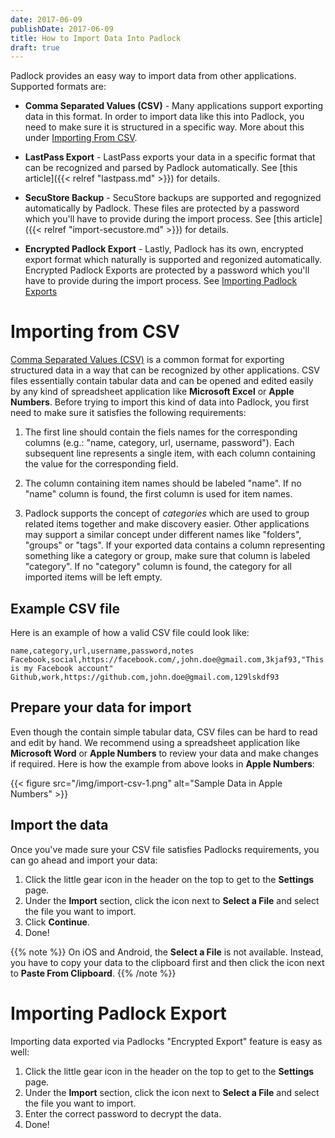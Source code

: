 ```yaml
---
date: 2017-06-09
publishDate: 2017-06-09
title: How to Import Data Into Padlock
draft: true
---
```


Padlock provides an easy way to import data from other applications. Supported formats are:

- **Comma Separated Values (CSV)** - Many applications support exporting data in this format. In order to import
  data like this into Padlock, you need to make sure it is structured in a specific way.
  More about this under [Importing From CSV](#importing-from-csv).

- **LastPass Export** - LastPass exports your data in a specific format that can be recognized and parsed
  by Padlock automatically. See [this article]({{< relref "lastpass.md" >}}) for details.

- **SecuStore Backup** - SecuStore backups are supported and regognized automatically by Padlock. These files
  are protected by a password which you'll have to provide during the import process.
  See [this article]({{< relref "import-secustore.md" >}}) for details.

- **Encrypted Padlock Export** - Lastly, Padlock has its own, encrypted export format which naturally is
  supported and regonized automatically. Encrypted Padlock Exports are protected by a password which you'll
  have to provide during the import process. See [Importing Padlock Exports](#importing-padlock-export)

# Importing from CSV

[Comma Separated Values (CSV)](https://en.wikipedia.org/wiki/Comma-separated_values) is a common format for exporting
structured data in a way that can be recognized by other applications. CSV files essentially contain tabular
data and can be opened and edited easily by any kind of spreadsheet application like **Microsoft Excel** or **Apple
Numbers**. Before trying to import this kind of data into Padlock, you first need to make sure it satisfies the
following requirements:

1. The first line should contain the fiels names for the corresponding columns (e.g.: "name, category, url, username,
   password"). Each subsequent line represents a single item, with each column containing the value for the
   corresponding field.

2. The column containing item names should be labeled "name". If no "name" column is found, the first column is
   used for item names.

3. Padlock supports the concept of _categories_ which are used to group related items together and make discovery
   easier. Other applications may support a similar concept under different names like "folders", "groups" or "tags".
   If your exported data contains a column representing something like a category or group, make sure that column
   is labeled "category". If no "category" column is found, the category for all imported items will be left
   empty.

## Example CSV file

Here is an example of how a valid CSV file could look like:

    name,category,url,username,password,notes
    Facebook,social,https://facebook.com/,john.doe@gmail.com,3kjaf93,"This is my Facebook account"
    Github,work,https://github.com,john.doe@gmail.com,129lskdf93

## Prepare your data for import

Even though the contain simple tabular data, CSV files can be hard to read and edit by hand. We recommend
using a spreadsheet application like **Microsoft Word** or **Apple Numbers** to review your data and make
changes if required. Here is how the example from above looks in **Apple Numbers**:

{{< figure src="/img/import-csv-1.png" alt="Sample Data in Apple Numbers" >}}

## Import the data

Once you've made sure your CSV file satisfies Padlocks requirements, you can go ahead and import your data:

1. Click the little gear icon in the header on the top to get to the **Settings** page.
2. Under the **Import** section, click the icon next to **Select a File** and select the file you want to import.
3. Click **Continue**.
4. Done!

{{% note %}}
On iOS and Android, the **Select a File** is not available. Instead, you have to copy your data to the clipboard
first and then click the icon next to **Paste From Clipboard**.
{{% /note %}}

# Importing Padlock Export

Importing data exported via Padlocks "Encrypted Export" feature is easy as well:

1. Click the little gear icon in the header on the top to get to the **Settings** page.
2. Under the **Import** section, click the icon next to **Select a File** and select the file you want to import.
3. Enter the correct password to decrypt the data.
4. Done!
